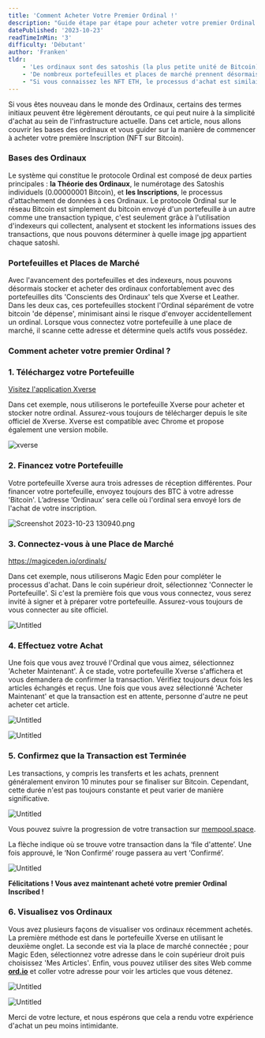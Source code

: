 ```yaml
---
title: 'Comment Acheter Votre Premier Ordinal !'
description: "Guide étape par étape pour acheter votre premier Ordinal. Plongez dans le monde des NFT Bitcoin en comprenant la Théorie des Ordinaux jusqu'à l'achat réussi d'inscriptions en utilisant Xverse et des plateformes de marché telles que Magic Eden. Plongez dans l'avenir de la propriété numérique sur Bitcoin."
datePublished: '2023-10-23'
readTimeInMin: '3'
difficulty: 'Débutant'
author: 'Franken'
tldr:
    - 'Les ordinaux sont des satoshis (la plus petite unité de Bitcoin) et les données sont attachées à ces ordinaux pour créer des “NFT sur Bitcoin”.'
    - 'De nombreux portefeuilles et places de marché prennent désormais en charge le stockage sécurisé et la vente d’Ordinaux.'
    - "Si vous connaissez les NFT ETH, le processus d'achat est similaire en utilisant Xverse ou Leather wallet avec des plateformes de marché telles que Magic Eden et Gamma."
---
```


Si vous êtes nouveau dans le monde des Ordinaux, certains des termes initiaux peuvent être légèrement déroutants, ce qui peut nuire à la simplicité d'achat au sein de l'infrastructure actuelle. Dans cet article, nous allons couvrir les bases des ordinaux et vous guider sur la manière de commencer à acheter votre première Inscription (NFT sur Bitcoin).

### Bases des Ordinaux

Le système qui constitue le protocole Ordinal est composé de deux parties principales : **la Théorie des Ordinaux**, le numérotage des Satoshis individuels (0.00000001 Bitcoin), et **les Inscriptions**, le processus d'attachement de données à ces Ordinaux. Le protocole Ordinal sur le réseau Bitcoin est simplement du bitcoin envoyé d'un portefeuille à un autre comme une transaction typique, c'est seulement grâce à l'utilisation d'indexeurs qui collectent, analysent et stockent les informations issues des transactions, que nous pouvons déterminer à quelle image jpg appartient chaque satoshi.

### Portefeuilles et Places de Marché

Avec l'avancement des portefeuilles et des indexeurs, nous pouvons désormais stocker et acheter des ordinaux confortablement avec des portefeuilles dits 'Conscients des Ordinaux' tels que Xverse et Leather. Dans les deux cas, ces portefeuilles stockent l'Ordinal séparément de votre bitcoin 'de dépense', minimisant ainsi le risque d'envoyer accidentellement un ordinal. Lorsque vous connectez votre portefeuille à une place de marché, il scanne cette adresse et détermine quels actifs vous possédez.

### Comment acheter votre premier Ordinal ?

### 1. **Téléchargez votre Portefeuille**

[Visitez l'application Xverse](https://www.xverse.app/)

Dans cet exemple, nous utiliserons le portefeuille Xverse pour acheter et stocker notre ordinal. Assurez-vous toujours de télécharger depuis le site officiel de Xverse. Xverse est compatible avec Chrome et propose également une version mobile.

![xverse](/images/how-to-buy-your-first-ordinal/image1.png)

### 2. **Financez votre Portefeuille**

Votre portefeuille Xverse aura trois adresses de réception différentes. Pour financer votre portefeuille, envoyez toujours des BTC à votre adresse 'Bitcoin'. L’adresse ‘Ordinaux’ sera celle où l'ordinal sera envoyé lors de l'achat de votre inscription.

![Screenshot 2023-10-23 130940.png](/images/how-to-buy-your-first-ordinal/image2.png)

### 3. **Connectez-vous à une Place de Marché**

https://magiceden.io/ordinals/

Dans cet exemple, nous utiliserons Magic Eden pour compléter le processus d'achat. Dans le coin supérieur droit, sélectionnez 'Connecter le Portefeuille'. Si c'est la première fois que vous vous connectez, vous serez invité à signer et à préparer votre portefeuille. Assurez-vous toujours de vous connecter au site officiel.

![Untitled](/images/how-to-buy-your-first-ordinal/image3.png)

### 4. **Effectuez votre Achat**

Une fois que vous avez trouvé l'Ordinal que vous aimez, sélectionnez 'Acheter Maintenant'. À ce stade, votre portefeuille Xverse s'affichera et vous demandera de confirmer la transaction. Vérifiez toujours deux fois les articles échangés et reçus. Une fois que vous avez sélectionné 'Acheter Maintenant' et que la transaction est en attente, personne d'autre ne peut acheter cet article.

![Untitled](/images/how-to-buy-your-first-ordinal/image4.png)

![Untitled](/images/how-to-buy-your-first-ordinal/image5.png)

### 5. **Confirmez que la Transaction est Terminée**

Les transactions, y compris les transferts et les achats, prennent généralement environ 10 minutes pour se finaliser sur Bitcoin. Cependant, cette durée n'est pas toujours constante et peut varier de manière significative.

![Untitled](/images/how-to-buy-your-first-ordinal/image6.png)

Vous pouvez suivre la progression de votre transaction sur [mempool.space](http://mempool.space).

La flèche indique où se trouve votre transaction dans la ‘file d'attente’. Une fois approuvé, le ‘Non Confirmé’ rouge passera au vert ‘Confirmé’.

![Untitled](/images/how-to-buy-your-first-ordinal/image7.png)

**Félicitations ! Vous avez maintenant acheté votre premier Ordinal Inscribed !**

### 6. **Visualisez vos Ordinaux**

Vous avez plusieurs façons de visualiser vos ordinaux récemment achetés. La première méthode est dans le portefeuille Xverse en utilisant le deuxième onglet. La seconde est via la place de marché connectée ; pour Magic Eden, sélectionnez votre adresse dans le coin supérieur droit puis choisissez 'Mes Articles'. Enfin, vous pouvez utiliser des sites Web comme **[ord.io](http://ord.io/)** et coller votre adresse pour voir les articles que vous détenez.

![Untitled](/images/how-to-buy-your-first-ordinal/image8.png)

![Untitled](/images/how-to-buy-your-first-ordinal/image9.png)

Merci de votre lecture, et nous espérons que cela a rendu votre expérience d'achat un peu moins intimidante.
